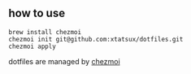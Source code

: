 ## how to use

```
brew install chezmoi
chezmoi init git@github.com:xtatsux/dotfiles.git
chezmoi apply
```

dotfiles are managed by [chezmoi](https://www.chezmoi.io/)
